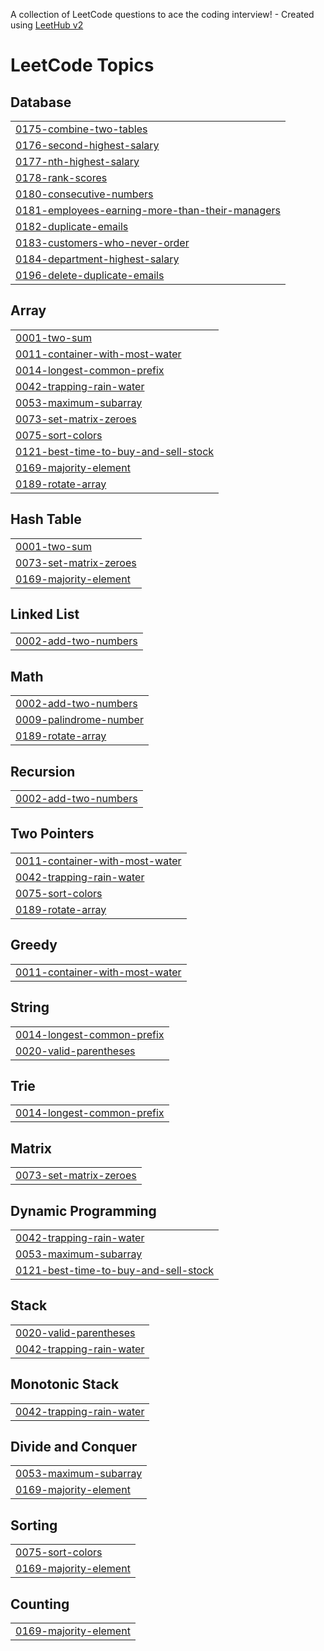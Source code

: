A collection of LeetCode questions to ace the coding interview! - Created using [LeetHub v2](https://github.com/arunbhardwaj/LeetHub-2.0)
<!---LeetCode Topics Start-->
# LeetCode Topics
## Database
|  |
| ------- |
| [0175-combine-two-tables](https://github.com/pubayankapat/LeetCode/tree/master/0175-combine-two-tables) |
| [0176-second-highest-salary](https://github.com/pubayankapat/LeetCode/tree/master/0176-second-highest-salary) |
| [0177-nth-highest-salary](https://github.com/pubayankapat/LeetCode/tree/master/0177-nth-highest-salary) |
| [0178-rank-scores](https://github.com/pubayankapat/LeetCode/tree/master/0178-rank-scores) |
| [0180-consecutive-numbers](https://github.com/pubayankapat/LeetCode/tree/master/0180-consecutive-numbers) |
| [0181-employees-earning-more-than-their-managers](https://github.com/pubayankapat/LeetCode/tree/master/0181-employees-earning-more-than-their-managers) |
| [0182-duplicate-emails](https://github.com/pubayankapat/LeetCode/tree/master/0182-duplicate-emails) |
| [0183-customers-who-never-order](https://github.com/pubayankapat/LeetCode/tree/master/0183-customers-who-never-order) |
| [0184-department-highest-salary](https://github.com/pubayankapat/LeetCode/tree/master/0184-department-highest-salary) |
| [0196-delete-duplicate-emails](https://github.com/pubayankapat/LeetCode/tree/master/0196-delete-duplicate-emails) |
## Array
|  |
| ------- |
| [0001-two-sum](https://github.com/pubayankapat/LeetCode/tree/master/0001-two-sum) |
| [0011-container-with-most-water](https://github.com/pubayankapat/LeetCode/tree/master/0011-container-with-most-water) |
| [0014-longest-common-prefix](https://github.com/pubayankapat/LeetCode/tree/master/0014-longest-common-prefix) |
| [0042-trapping-rain-water](https://github.com/pubayankapat/LeetCode/tree/master/0042-trapping-rain-water) |
| [0053-maximum-subarray](https://github.com/pubayankapat/LeetCode/tree/master/0053-maximum-subarray) |
| [0073-set-matrix-zeroes](https://github.com/pubayankapat/LeetCode/tree/master/0073-set-matrix-zeroes) |
| [0075-sort-colors](https://github.com/pubayankapat/LeetCode/tree/master/0075-sort-colors) |
| [0121-best-time-to-buy-and-sell-stock](https://github.com/pubayankapat/LeetCode/tree/master/0121-best-time-to-buy-and-sell-stock) |
| [0169-majority-element](https://github.com/pubayankapat/LeetCode/tree/master/0169-majority-element) |
| [0189-rotate-array](https://github.com/pubayankapat/LeetCode/tree/master/0189-rotate-array) |
## Hash Table
|  |
| ------- |
| [0001-two-sum](https://github.com/pubayankapat/LeetCode/tree/master/0001-two-sum) |
| [0073-set-matrix-zeroes](https://github.com/pubayankapat/LeetCode/tree/master/0073-set-matrix-zeroes) |
| [0169-majority-element](https://github.com/pubayankapat/LeetCode/tree/master/0169-majority-element) |
## Linked List
|  |
| ------- |
| [0002-add-two-numbers](https://github.com/pubayankapat/LeetCode/tree/master/0002-add-two-numbers) |
## Math
|  |
| ------- |
| [0002-add-two-numbers](https://github.com/pubayankapat/LeetCode/tree/master/0002-add-two-numbers) |
| [0009-palindrome-number](https://github.com/pubayankapat/LeetCode/tree/master/0009-palindrome-number) |
| [0189-rotate-array](https://github.com/pubayankapat/LeetCode/tree/master/0189-rotate-array) |
## Recursion
|  |
| ------- |
| [0002-add-two-numbers](https://github.com/pubayankapat/LeetCode/tree/master/0002-add-two-numbers) |
## Two Pointers
|  |
| ------- |
| [0011-container-with-most-water](https://github.com/pubayankapat/LeetCode/tree/master/0011-container-with-most-water) |
| [0042-trapping-rain-water](https://github.com/pubayankapat/LeetCode/tree/master/0042-trapping-rain-water) |
| [0075-sort-colors](https://github.com/pubayankapat/LeetCode/tree/master/0075-sort-colors) |
| [0189-rotate-array](https://github.com/pubayankapat/LeetCode/tree/master/0189-rotate-array) |
## Greedy
|  |
| ------- |
| [0011-container-with-most-water](https://github.com/pubayankapat/LeetCode/tree/master/0011-container-with-most-water) |
## String
|  |
| ------- |
| [0014-longest-common-prefix](https://github.com/pubayankapat/LeetCode/tree/master/0014-longest-common-prefix) |
| [0020-valid-parentheses](https://github.com/pubayankapat/LeetCode/tree/master/0020-valid-parentheses) |
## Trie
|  |
| ------- |
| [0014-longest-common-prefix](https://github.com/pubayankapat/LeetCode/tree/master/0014-longest-common-prefix) |
## Matrix
|  |
| ------- |
| [0073-set-matrix-zeroes](https://github.com/pubayankapat/LeetCode/tree/master/0073-set-matrix-zeroes) |
## Dynamic Programming
|  |
| ------- |
| [0042-trapping-rain-water](https://github.com/pubayankapat/LeetCode/tree/master/0042-trapping-rain-water) |
| [0053-maximum-subarray](https://github.com/pubayankapat/LeetCode/tree/master/0053-maximum-subarray) |
| [0121-best-time-to-buy-and-sell-stock](https://github.com/pubayankapat/LeetCode/tree/master/0121-best-time-to-buy-and-sell-stock) |
## Stack
|  |
| ------- |
| [0020-valid-parentheses](https://github.com/pubayankapat/LeetCode/tree/master/0020-valid-parentheses) |
| [0042-trapping-rain-water](https://github.com/pubayankapat/LeetCode/tree/master/0042-trapping-rain-water) |
## Monotonic Stack
|  |
| ------- |
| [0042-trapping-rain-water](https://github.com/pubayankapat/LeetCode/tree/master/0042-trapping-rain-water) |
## Divide and Conquer
|  |
| ------- |
| [0053-maximum-subarray](https://github.com/pubayankapat/LeetCode/tree/master/0053-maximum-subarray) |
| [0169-majority-element](https://github.com/pubayankapat/LeetCode/tree/master/0169-majority-element) |
## Sorting
|  |
| ------- |
| [0075-sort-colors](https://github.com/pubayankapat/LeetCode/tree/master/0075-sort-colors) |
| [0169-majority-element](https://github.com/pubayankapat/LeetCode/tree/master/0169-majority-element) |
## Counting
|  |
| ------- |
| [0169-majority-element](https://github.com/pubayankapat/LeetCode/tree/master/0169-majority-element) |
<!---LeetCode Topics End-->